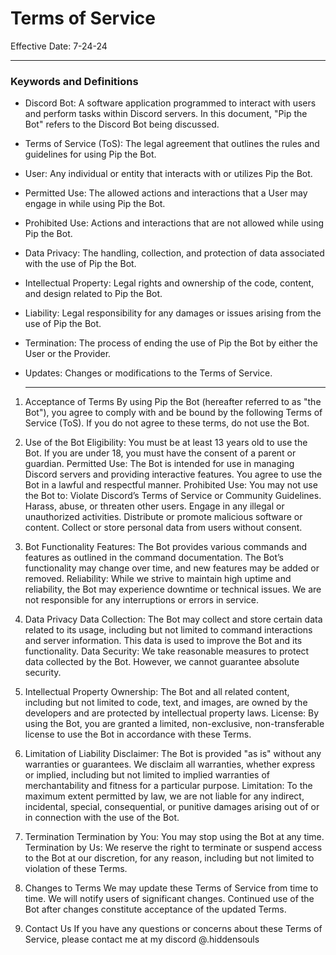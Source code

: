 # Terms of Service
Effective Date: 7-24-24

-----
### Keywords and Definitions
- Discord Bot: A software application programmed to interact with users and perform tasks within Discord servers. In this document, "Pip the Bot" refers to the Discord Bot being discussed.
- Terms of Service (ToS): The legal agreement that outlines the rules and guidelines for using Pip the Bot.
- User: Any individual or entity that interacts with or utilizes Pip the Bot.
- Permitted Use: The allowed actions and interactions that a User may engage in while using Pip the Bot.
- Prohibited Use: Actions and interactions that are not allowed while using Pip the Bot.
- Data Privacy: The handling, collection, and protection of data associated with the use of Pip the Bot.
- Intellectual Property: Legal rights and ownership of the code, content, and design related to Pip the Bot.
- Liability: Legal responsibility for any damages or issues arising from the use of Pip the Bot.
- Termination: The process of ending the use of Pip the Bot by either the User or the Provider.
- Updates: Changes or modifications to the Terms of Service.
  
  -----
1. Acceptance of Terms
By using Pip the Bot (hereafter referred to as "the Bot"), you agree to comply with and be bound by the following Terms of Service (ToS). If you do not agree to these terms, do not use the Bot.

2. Use of the Bot
Eligibility: You must be at least 13 years old to use the Bot. If you are under 18, you must have the consent of a parent or guardian.
Permitted Use: The Bot is intended for use in managing Discord servers and providing interactive features. You agree to use the Bot in a lawful and respectful manner.
Prohibited Use: You may not use the Bot to:
Violate Discord’s Terms of Service or Community Guidelines.
Harass, abuse, or threaten other users.
Engage in any illegal or unauthorized activities.
Distribute or promote malicious software or content.
Collect or store personal data from users without consent.
3. Bot Functionality
Features: The Bot provides various commands and features as outlined in the command documentation. The Bot’s functionality may change over time, and new features may be added or removed.
Reliability: While we strive to maintain high uptime and reliability, the Bot may experience downtime or technical issues. We are not responsible for any interruptions or errors in service.
4. Data Privacy
Data Collection: The Bot may collect and store certain data related to its usage, including but not limited to command interactions and server information. This data is used to improve the Bot and its functionality.
Data Security: We take reasonable measures to protect data collected by the Bot. However, we cannot guarantee absolute security.
5. Intellectual Property
Ownership: The Bot and all related content, including but not limited to code, text, and images, are owned by the developers and are protected by intellectual property laws.
License: By using the Bot, you are granted a limited, non-exclusive, non-transferable license to use the Bot in accordance with these Terms.
6. Limitation of Liability
Disclaimer: The Bot is provided "as is" without any warranties or guarantees. We disclaim all warranties, whether express or implied, including but not limited to implied warranties of merchantability and fitness for a particular purpose.
Limitation: To the maximum extent permitted by law, we are not liable for any indirect, incidental, special, consequential, or punitive damages arising out of or in connection with the use of the Bot.
7. Termination
Termination by You: You may stop using the Bot at any time.
Termination by Us: We reserve the right to terminate or suspend access to the Bot at our discretion, for any reason, including but not limited to violation of these Terms.
8. Changes to Terms
We may update these Terms of Service from time to time. We will notify users of significant changes. Continued use of the Bot after changes constitute acceptance of the updated Terms.

9. Contact Us
If you have any questions or concerns about these Terms of Service, please contact me at my discord @.hiddensouls
